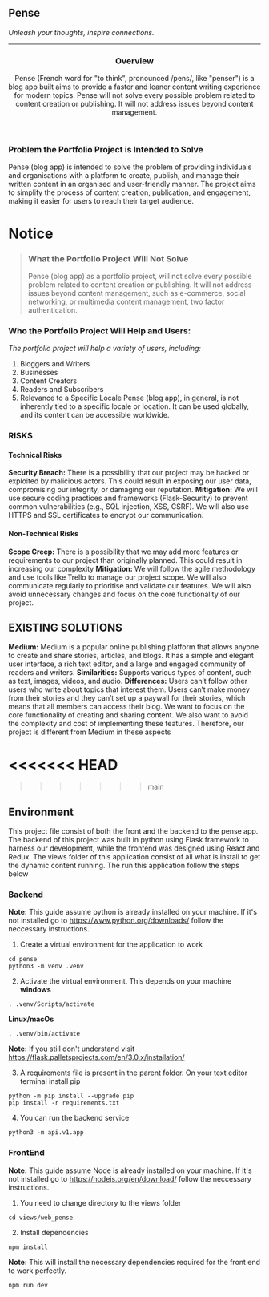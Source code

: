 ## Pense
_Unleash your thoughts, inspire connections._
<hr />

<header>
<h3>Overview</h3>
Pense (French word for "to think", pronounced /pens/, like "penser") is a blog app built aims to provide a faster and leaner content writing experience for modern topics.
Pense will not solve every possible problem related to content creation or publishing. It will not address issues beyond content management.
</header>

### Problem the Portfolio Project is Intended to Solve
Pense (blog app) is intended to solve the problem of providing individuals and organisations with a platform to create, publish, and manage their written content in an organised and user-friendly manner. The project aims to simplify the process of content creation, publication, and engagement, making it easier for users to reach their target audience.

# Notice
> ### What the Portfolio Project Will Not Solve
> Pense (blog app) as a portfolio project, will not solve every possible problem related to content creation or publishing. It will not address issues beyond content management, such as e-commerce, social networking, or multimedia content management, two factor authentication.

### Who the Portfolio Project Will Help and Users:
_The portfolio project will help a variety of users, including:_
1. Bloggers and Writers
2. Businesses
3. Content Creators
4. Readers and Subscribers
5. Relevance to a Specific Locale
Pense (blog app), in general, is not inherently tied to a specific locale or location. It can be used globally, and its content can be accessible worldwide.


### RISKS
#### Technical Risks
**Security Breach:** There is a possibility that our project may be hacked or exploited by malicious actors. This could result in exposing our user data, compromising our integrity, or damaging our reputation.
**Mitigation:** We will use secure coding practices and frameworks (Flask-Security) to prevent common vulnerabilities (e.g., SQL injection, XSS, CSRF). We will also use HTTPS and SSL certificates to encrypt our communication. 
#### Non-Technical Risks
**Scope Creep:** There is a possibility that we may add more features or requirements to our project than originally planned. This could result in increasing our complexity
**Mitigation:** We will follow the agile methodology and use tools like Trello to manage our project scope. We will also communicate regularly to prioritise and validate our features. We will also avoid unnecessary changes and focus on the core functionality of our project.


## EXISTING SOLUTIONS
**Medium:** Medium is a popular online publishing platform that allows anyone to create and share stories, articles, and blogs. It has a simple and elegant user interface, a rich text editor, and a large and engaged community of readers and writers.
**Similarities:** Supports various types of content, such as text, images, videos, and audio.
**Differences:** Users can’t follow other users who write about topics that interest them.
Users can’t make money from their stories and they can’t set up a paywall for their stories, which means that all members can access their blog.
We want to focus on the core functionality of creating and sharing content. We also want to avoid the complexity and cost of implementing these features. Therefore, our project is different from Medium in these aspects

<<<<<<< HEAD
=======

>>>>>>> main
## Environment
This project file consist of both the front and the backend to the pense app. The backend of this project was built in python using Flask framework to harness our development, while the frontend was designed using React and Redux. The views folder of this application consist of all what is install to get the dynamic content running.
The run this application follow the steps below
### Backend
**Note:** This guide assume python is already installed on your machine. If it's not installed go to https://www.python.org/downloads/ follow the neccessary instructions.
1. Create a virtual environment for the application to work
```
cd pense
python3 -m venv .venv
```
2. Activate the virtual environment. This depends on your machine
**windows**
```
. .venv/Scripts/activate
```
**Linux/macOs**
```
. .venv/bin/activate
```
**Note:** If you still don't understand visit https://flask.palletsprojects.com/en/3.0.x/installation/

3. A requirements file is present in the parent folder. On your text editor terminal install pip
```
python -m pip install --upgrade pip
pip install -r requirements.txt
```
4. You can run the backend service
```
python3 -m api.v1.app
```

### FrontEnd
**Note:** This guide assume Node is already installed on your machine. If it's not installed go to https://nodejs.org/en/download/ follow the neccessary instructions.
1. You need to change directory to the views folder
```
cd views/web_pense
```
2. Install dependencies
```
npm install
```
**Note:** This will install the necessary dependencies required for the front end to work perfectly.
```
npm run dev
```
